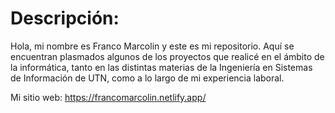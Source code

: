 # Descripción:
Hola, mi nombre es Franco Marcolin y este es mi repositorio. Aquí se encuentran plasmados algunos de los proyectos que realicé en el ámbito de la informática, tanto en las distintas materias de la Ingeniería en Sistemas de Información de UTN, como a lo largo de mi experiencia laboral. 

Mi sitio web: https://francomarcolin.netlify.app/
